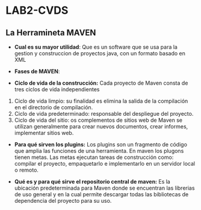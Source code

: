 # LAB2-CVDS
## La Herramineta MAVEN
- **Cual es su mayor utilidad**: 
Que es un software que se usa para la gestion y construccion de proyectos java, con un formato basado en XML
 
- **Fases de MAVEN**:

- **Ciclo de vida de la construcción:**
 Cada proyecto de Maven consta de tres ciclos de vida independientes
1. Ciclo de vida limpio: su finalidad es elimina la salida de la compilación en el directorio de compilación. 
2. Ciclo de vida predeterminado: responsable del despliegue del proyecto.
3. Ciclo de vida del sitio: os complementos de sitios web de Maven se utilizan generalmente para crear nuevos
documentos, crear informes, implementar sitios web.
 
- **Para qué sirven los plugins:**
Los plugins son un fragmento de código que amplia las funciones de una herramienta. En maven los plugons tienen
metas. Las metas ejecutan tareas de construcción como: compilar el proyecto, empaquetarlo e implementarlo en un
servidor local o remoto.
 
- **Qué es y para qué sirve el repositorio central de maven:**
Es la ubicación predeterminada para Maven donde se encuentran las librerias de uso general y en la cual permite
descargar todas las bibliotecas de dependencia del proyecto para su uso.
